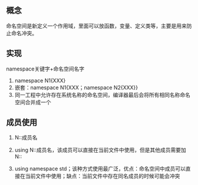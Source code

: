 ## 概念

命名空间是新定义一个作用域，里面可以放函数，变量、定义类等，主要是用来防止命名冲突。

## 实现

namespace关键字+命名空间名字

1. namespace N1{XXX}
2. 嵌套：namespace N1{XXX；namespace N2{XXX}}
3. 同一工程中允许存在系统名称的命名空间，编译器最后会将所有相同名称命名空间合并成一个

## 成员使用

1. N::成员名

2. using N::成员名，该成员可以直接在当前文件中使用，但是其他成员需要加N::
3. using namespace std；该种方式使用最广泛，优点：命名空间中成员可以直接在当前文件中使用；缺点：当前文件中存在同名成员的时候可能会冲突